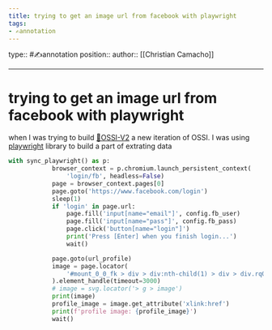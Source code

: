 ```yaml
---
title: trying to get an image url from facebook with playwright
tags:
- ✍️annotation
---
```


type:: #✍️annotation
position:: 
author:: [[Christian Camacho]]

---

# trying to get an image url from facebook with playwright
when I was trying to build [🌱OSSI-V2](/🌱OSSI-V2.md) a new iteration of OSSI. I was using [playwright](/Bibliography/playwright.md) library to build a part of extrating data
```python
with sync_playwright() as p:
            browser_context = p.chromium.launch_persistent_context(
                'login/fb', headless=False)
            page = browser_context.pages[0]
            page.goto('https://www.facebook.com/login')
            sleep(1)
            if 'login' in page.url:
                page.fill('input[name="email"]', config.fb_user)
                page.fill('input[name="pass"]', config.fb_pass)
                page.click('button[name="login"]')
                print('Press [Enter] when you finish login...')
                wait()

            page.goto(url_profile)
            image = page.locator(
                '#mount_0_0_fk > div > div:nth-child(1) > div > div.rq0escxv.l9j0dhe7.du4w35lb > div > div > div.j83agx80.cbu4d94t.d6urw2fd.dp1hu0rb.l9j0dhe7.du4w35lb > div.j83agx80.cbu4d94t.dp1hu0rb > div > div > div:nth-child(1) > div.rq0escxv.l9j0dhe7.du4w35lb.j83agx80.pfnyh3mw.taijpn5t.gs1a9yip.owycx6da.btwxx1t3.ihqw7lf3.cddn0xzi > div > div > div > div.mpmpiqla.aovbcota.fln0ibad.anxc55fr.aw8vmcxp.l54s1dlg.a0ua4ts5.rmzkg9qa > div > div > div > svg > g > image'
            ).element_handle(timeout=3000)
            # image = svg.locator('> g > image')
            print(image)
            profile_image = image.get_attribute('xlink:href')
            print(f'profile image: {profile_image}')
            wait()
```
